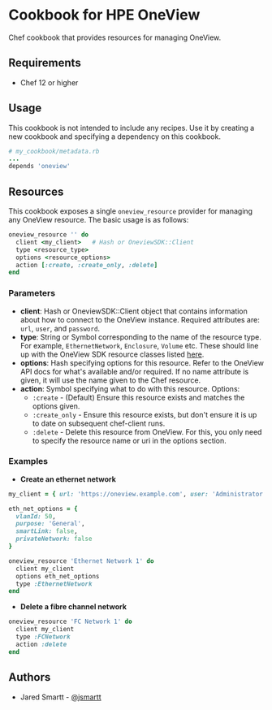 # Cookbook for HPE OneView

Chef cookbook that provides resources for managing OneView.

## Requirements

 - Chef 12 or higher

## Usage

This cookbook is not intended to include any recipes.
Use it by creating a new cookbook and specifying a dependency on this cookbook.

```ruby
# my_cookbook/metadata.rb
...
depends 'oneview'
```

## Resources

This cookbook exposes a single `oneview_resource` provider for managing any OneView resource. The basic usage is as follows:

```ruby
oneview_resource '' do
  client <my_client>   # Hash or OneviewSDK::Client
  type <resource_type>
  options <resource_options>
  action [:create, :create_only, :delete]
end
```

### Parameters

 - **client**: Hash or OneviewSDK::Client object that contains information about how to connect to the OneView instance. Required attributes are: `url`, `user`, and `password`.
 - **type**: String or Symbol corresponding to the name of the resource type. For example, `EthernetNetwork`, `Enclosure`, `Volume` etc. These should line up with the OneView SDK resource classes listed [here](https://github.hpe.com/Rainforest/oneview-sdk-ruby/tree/master/lib/oneview-sdk/resource).
 - **options**: Hash specifying options for this resource. Refer to the OneView API docs for what's available and/or required. If no name attribute is given, it will use the name given to the Chef resource.
 - **action**: Symbol specifying what to do with this resource. Options:
   - `:create` - (Default) Ensure this resource exists and matches the options given.
   - `:create_only` - Ensure this resource exists, but don't ensure it is up to date on subsequent chef-client runs.
   - `:delete` - Delete this resource from OneView. For this, you only need to specify the resource name or uri in the options section.

### Examples

 - **Create an ethernet network**
 
  ```ruby
  my_client = { url: 'https://oneview.example.com', user: 'Administrator', password: 'secret123' }

  eth_net_options = {
    vlanId: 50,
    purpose: 'General',
    smartLink: false,
    privateNetwork: false
  }
  
  oneview_resource 'Ethernet Network 1' do
    client my_client
    options eth_net_options
    type :EthernetNetwork
  end
  ```
 
 - **Delete a fibre channel network**
 
  ```ruby
  oneview_resource 'FC Network 1' do
    client my_client
    type :FCNetwork
    action :delete
  end
  ```


## Authors

 - Jared Smartt - [@jsmartt](https://github.com/jsmartt)
